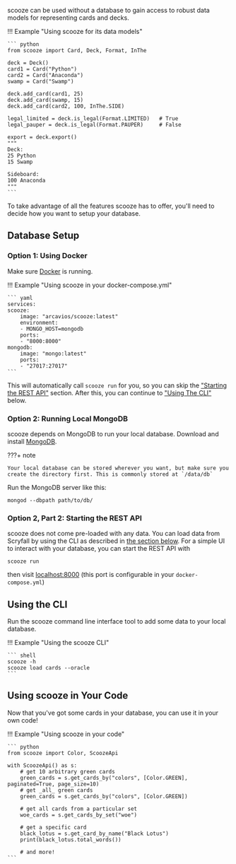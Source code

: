 scooze can be used without a database to gain access to robust data models for representing cards and decks.

!!! Example "Using scooze for its data models"

    ``` python
    from scooze import Card, Deck, Format, InThe

    deck = Deck()
    card1 = Card("Python")
    card2 = Card("Anaconda")
    swamp = Card("Swamp")

    deck.add_card(card1, 25)
    deck.add_card(swamp, 15)
    deck.add_card(card2, 100, InThe.SIDE)

    legal_limited = deck.is_legal(Format.LIMITED)   # True
    legal_pauper = deck.is_legal(Format.PAUPER)     # False

    export = deck.export()
    """
    Deck:
    25 Python
    15 Swamp

    Sideboard:
    100 Anaconda
    """
    ```

To take advantage of all the features scooze has to offer, you'll need to decide how you want to setup your database.

## Database Setup

### Option 1: Using Docker

Make sure [Docker](https://www.docker.com/products/docker-desktop/) is running.

!!! Example "Using scooze in your docker-compose.yml"

    ``` yaml
    services:
    scooze:
        image: "arcavios/scooze:latest"
        environment:
        - MONGO_HOST=mongodb
        ports:
        - "8000:8000"
    mongodb:
        image: "mongo:latest"
        ports:
        - "27017:27017"
    ```

This will automatically call `scooze run` for you, so you can skip the ["Starting the REST API"](#starting-the-rest-api) section. After this, you can continue to ["Using The CLI"](#using-the-cli) below.

### Option 2: Running Local MongoDB

scooze depends on MongoDB to run your local database.
Download and install [MongoDB](https://www.mongodb.com/docs/manual/installation/).

???+ note

    Your local database can be stored wherever you want, but make sure you create the directory first. This is commonly stored at `/data/db`

Run the MongoDB server like this:

``` shell
mongod --dbpath path/to/db/
```

### Option 2, Part 2: Starting the REST API

scooze does not come pre-loaded with any data. You can load data from Scryfall by using the CLI as described in [the section below](#using-the-cli). For a simple UI to interact with your database, you can start the REST API with

``` shell
scooze run
```

then visit [localhost:8000](http://localhost:8000) (this port is configurable in your `docker-compose.yml`)

## Using the CLI

Run the scooze command line interface tool to add some data to your local database.

!!! Example "Using the scooze CLI"

    ``` shell
    scooze -h
    scooze load cards --oracle
    ```

## Using scooze in Your Code

Now that you've got some cards in your database, you can use it in your own code!

!!! Example "Using scooze in your code"

    ``` python
    from scooze import Color, ScoozeApi

    with ScoozeApi() as s:
        # get 10 arbitrary green cards
        green_cards = s.get_cards_by("colors", [Color.GREEN], paginated=True, page_size=10)
        # get _all_ green cards
        green_cards = s.get_cards_by("colors", [Color.GREEN])

        # get all cards from a particular set
        woe_cards = s.get_cards_by_set("woe")

        # get a specific card
        black_lotus = s.get_card_by_name("Black Lotus")
        print(black_lotus.total_words())

        # and more!
    ```
